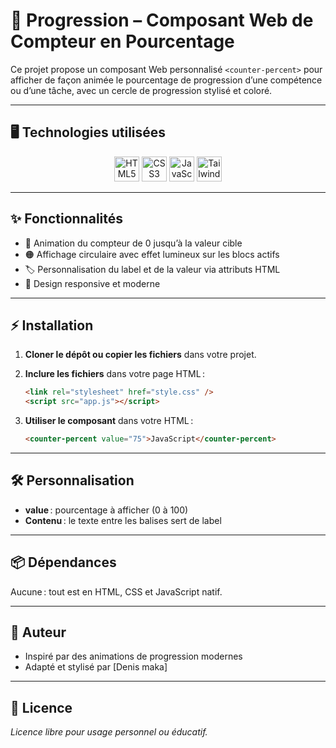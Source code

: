 # 🚀 Progression – Composant Web de Compteur en Pourcentage

Ce projet propose un composant Web personnalisé `<counter-percent>` pour afficher de façon animée le pourcentage de progression d’une compétence ou d’une tâche, avec un cercle de progression stylisé et coloré.

---

## 🖥️ Technologies utilisées

<div align="center">
  <img src="https://cdn.simpleicons.org/html5/E34F26/fff" alt="HTML5" width="40" />
  <img src="https://cdn.simpleicons.org/css3/1572B6/fff" alt="CSS3" width="40" />
  <img src="https://cdn.simpleicons.org/javascript/F7DF1E/222" alt="JavaScript" width="40" />
  <img src="https://cdn.simpleicons.org/tailwindcss/06B6D4/fff" alt="Tailwind CSS" width="40" />
 
</div>

---

## ✨ Fonctionnalités

-   🎯 Animation du compteur de 0 jusqu’à la valeur cible
-   🟠 Affichage circulaire avec effet lumineux sur les blocs actifs
-   🏷️ Personnalisation du label et de la valeur via attributs HTML
-   📱 Design responsive et moderne

---

## ⚡ Installation

1. **Cloner le dépôt ou copier les fichiers** dans votre projet.
2. **Inclure les fichiers** dans votre page HTML :

    ```html
    <link rel="stylesheet" href="style.css" />
    <script src="app.js"></script>
    ```

3. **Utiliser le composant** dans votre HTML :

    ```html
    <counter-percent value="75">JavaScript</counter-percent>
    ```

---

## 🛠️ Personnalisation

-   **value** : pourcentage à afficher (0 à 100)
-   **Contenu** : le texte entre les balises sert de label

---

## 📦 Dépendances

Aucune : tout est en HTML, CSS et JavaScript natif.

---

## 👤 Auteur

-   Inspiré par des animations de progression modernes
-   Adapté et stylisé par [Denis maka]

---

## 📄 Licence

_Licence libre pour usage personnel ou éducatif._
